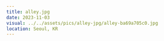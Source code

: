 ```yaml
---
title: alley.jpg
date: 2023-11-03
visual: ../../assets/pics/alley-jpg/alley-ba69a705c0.jpg
location: Seoul, KR
---
```


